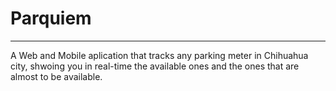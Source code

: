 # Parquiem
***

A Web and Mobile aplication that tracks any parking meter in Chihuahua city, shwoing you in real-time the available ones and the ones that are almost to be available.